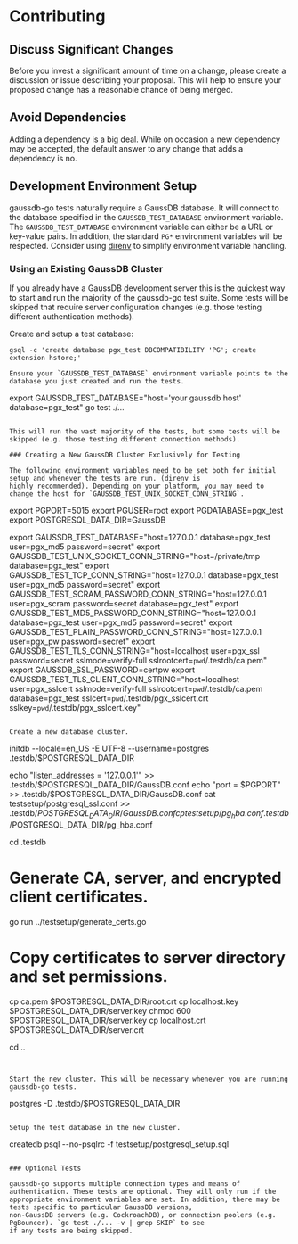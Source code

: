 # Contributing

## Discuss Significant Changes

Before you invest a significant amount of time on a change, please create a discussion or issue describing your
proposal. This will help to ensure your proposed change has a reasonable chance of being merged.

## Avoid Dependencies

Adding a dependency is a big deal. While on occasion a new dependency may be accepted, the default answer to any change
that adds a dependency is no.

## Development Environment Setup

gaussdb-go tests naturally require a GaussDB database. It will connect to the database specified in the `GAUSSDB_TEST_DATABASE`
environment variable. The `GAUSSDB_TEST_DATABASE` environment variable can either be a URL or key-value pairs. In addition,
the standard `PG*` environment variables will be respected. Consider using [direnv](https://github.com/direnv/direnv) to
simplify environment variable handling.

### Using an Existing GaussDB Cluster

If you already have a GaussDB development server this is the quickest way to start and run the majority of the gaussdb-go
test suite. Some tests will be skipped that require server configuration changes (e.g. those testing different
authentication methods).

Create and setup a test database:

```
gsql -c 'create database pgx_test DBCOMPATIBILITY 'PG'; create extension hstore;'
```

```
Ensure your `GAUSSDB_TEST_DATABASE` environment variable points to the database you just created and run the tests.

```
export GAUSSDB_TEST_DATABASE="host='your gaussdb host' database=pgx_test"
go test ./...
```

This will run the vast majority of the tests, but some tests will be skipped (e.g. those testing different connection methods).

### Creating a New GaussDB Cluster Exclusively for Testing

The following environment variables need to be set both for initial setup and whenever the tests are run. (direnv is
highly recommended). Depending on your platform, you may need to change the host for `GAUSSDB_TEST_UNIX_SOCKET_CONN_STRING`.

```
export PGPORT=5015
export PGUSER=root
export PGDATABASE=pgx_test
export POSTGRESQL_DATA_DIR=GaussDB

export GAUSSDB_TEST_DATABASE="host=127.0.0.1 database=pgx_test user=pgx_md5 password=secret"
export GAUSSDB_TEST_UNIX_SOCKET_CONN_STRING="host=/private/tmp database=pgx_test"
export GAUSSDB_TEST_TCP_CONN_STRING="host=127.0.0.1 database=pgx_test user=pgx_md5 password=secret"
export GAUSSDB_TEST_SCRAM_PASSWORD_CONN_STRING="host=127.0.0.1 user=pgx_scram password=secret database=pgx_test"
export GAUSSDB_TEST_MD5_PASSWORD_CONN_STRING="host=127.0.0.1 database=pgx_test user=pgx_md5 password=secret"
export GAUSSDB_TEST_PLAIN_PASSWORD_CONN_STRING="host=127.0.0.1 user=pgx_pw password=secret"
export GAUSSDB_TEST_TLS_CONN_STRING="host=localhost user=pgx_ssl password=secret sslmode=verify-full sslrootcert=`pwd`/.testdb/ca.pem"
export GAUSSDB_SSL_PASSWORD=certpw
export GAUSSDB_TEST_TLS_CLIENT_CONN_STRING="host=localhost user=pgx_sslcert sslmode=verify-full sslrootcert=`pwd`/.testdb/ca.pem database=pgx_test sslcert=`pwd`/.testdb/pgx_sslcert.crt sslkey=`pwd`/.testdb/pgx_sslcert.key"
```

Create a new database cluster.

```
initdb --locale=en_US -E UTF-8 --username=postgres .testdb/$POSTGRESQL_DATA_DIR

echo "listen_addresses = '127.0.0.1'" >> .testdb/$POSTGRESQL_DATA_DIR/GaussDB.conf
echo "port = $PGPORT" >> .testdb/$POSTGRESQL_DATA_DIR/GaussDB.conf
cat testsetup/postgresql_ssl.conf >> .testdb/$POSTGRESQL_DATA_DIR/GaussDB.conf
cp testsetup/pg_hba.conf .testdb/$POSTGRESQL_DATA_DIR/pg_hba.conf

cd .testdb

# Generate CA, server, and encrypted client certificates.
go run ../testsetup/generate_certs.go

# Copy certificates to server directory and set permissions.
cp ca.pem $POSTGRESQL_DATA_DIR/root.crt
cp localhost.key $POSTGRESQL_DATA_DIR/server.key
chmod 600 $POSTGRESQL_DATA_DIR/server.key
cp localhost.crt $POSTGRESQL_DATA_DIR/server.crt

cd ..
```


Start the new cluster. This will be necessary whenever you are running gaussdb-go tests.

```
postgres -D .testdb/$POSTGRESQL_DATA_DIR
```

Setup the test database in the new cluster.

```
createdb
psql --no-psqlrc -f testsetup/postgresql_setup.sql
```

### Optional Tests

gaussdb-go supports multiple connection types and means of authentication. These tests are optional. They will only run if the
appropriate environment variables are set. In addition, there may be tests specific to particular GaussDB versions,
non-GaussDB servers (e.g. CockroachDB), or connection poolers (e.g. PgBouncer). `go test ./... -v | grep SKIP` to see
if any tests are being skipped.

